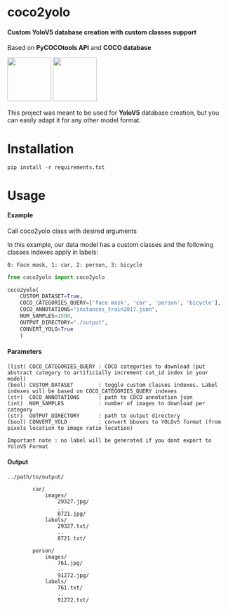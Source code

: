# coco2yolo

#### Custom YoloV5 database creation with custom classes support

Based on **PyCOCOtools API** and **COCO database**

<img src="https://cocodataset.org/images/coco-logo.png" height="100" />
<img src="https://miro.medium.com/max/1400/1*bSLNlG7crv-p-m4LVYYk3Q.png" height="100" />

This project was meant to be used for **YoloV5** database creation, but you can easily adapt it for any other model format.


# Installation
`pip install -r requirements.txt`

# Usage

#### Example
Call coco2yolo class with desired arguments

In this example, our data model has a custom classes and the following classes indexes apply in labels: 

`0: Face mask, 1: car, 2: person, 3: bicycle`

```py
from coco2yolo import coco2yolo

coco2yolo(
    CUSTOM_DATASET=True,
    COCO_CATEGORIES_QUERY=['face mask', 'car', 'person', 'bicycle'],
    COCO_ANNOTATIONS="instances_train2017.json",
    NUM_SAMPLES=1500,
    OUTPUT_DIRECTORY="./output",
    CONVERT_YOLO=True
    )
```

#### Parameters

```properties
(list) COCO_CATEGORIES_QUERY : COCO categories to download (put abstract category to artificially increment cat_id index in your model)
(bool) CUSTOM_DATASET        : toggle custom classes indexes. Label indexes will be based on COCO_CATEGORIES_QUERY indexes
(str)  COCO_ANNOTATIONS      : path to COCO annotation json
(int)  NUM_SAMPLES           : number of images to download per category
(str)  OUTPUT_DIRECTORY      : path to output directory
(bool) CONVERT_YOLO          : convert bboxes to YOLOv5 format (from pixels location to image ratio location)

Important note : no label will be generated if you dont export to YoloV5 Format
```

#### Output

```jsonpath
../path/to/output/

        car/
            images/
                29327.jpg/
                ..
                8721.jpg/
            labels/
                29327.txt/
                ..
                8721.txt/
        
        person/
            images/
                761.jpg/
                ..
                91272.jpg/
            labels/
                761.txt/
                ..
                91272.txt/
```